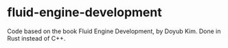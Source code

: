 # fluid-engine-development
Code based on the book Fluid Engine Development, by Doyub Kim. Done in Rust instead of C++.
